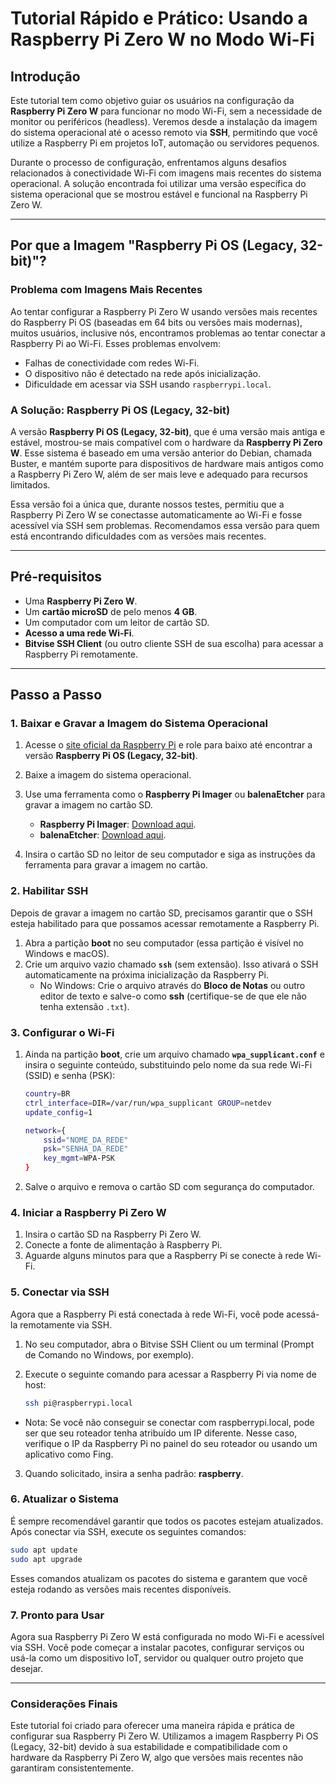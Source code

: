 # Tutorial Rápido e Prático: Usando a Raspberry Pi Zero W no Modo Wi-Fi

## Introdução

Este tutorial tem como objetivo guiar os usuários na configuração da **Raspberry Pi Zero W** para funcionar no modo Wi-Fi, sem a necessidade de monitor ou periféricos (headless). Veremos desde a instalação da imagem do sistema operacional até o acesso remoto via **SSH**, permitindo que você utilize a Raspberry Pi em projetos IoT, automação ou servidores pequenos.

Durante o processo de configuração, enfrentamos alguns desafios relacionados à conectividade Wi-Fi com imagens mais recentes do sistema operacional. A solução encontrada foi utilizar uma versão específica do sistema operacional que se mostrou estável e funcional na Raspberry Pi Zero W.

---

## Por que a Imagem "Raspberry Pi OS (Legacy, 32-bit)"?

### Problema com Imagens Mais Recentes

Ao tentar configurar a Raspberry Pi Zero W usando versões mais recentes do Raspberry Pi OS (baseadas em 64 bits ou versões mais modernas), muitos usuários, inclusive nós, encontramos problemas ao tentar conectar a Raspberry Pi ao Wi-Fi. Esses problemas envolvem:

- Falhas de conectividade com redes Wi-Fi.
- O dispositivo não é detectado na rede após inicialização.
- Dificuldade em acessar via SSH usando `raspberrypi.local`.

### A Solução: Raspberry Pi OS (Legacy, 32-bit)

A versão **Raspberry Pi OS (Legacy, 32-bit)**, que é uma versão mais antiga e estável, mostrou-se mais compatível com o hardware da **Raspberry Pi Zero W**. Esse sistema é baseado em uma versão anterior do Debian, chamada Buster, e mantém suporte para dispositivos de hardware mais antigos como a Raspberry Pi Zero W, além de ser mais leve e adequado para recursos limitados.

Essa versão foi a única que, durante nossos testes, permitiu que a Raspberry Pi Zero W se conectasse automaticamente ao Wi-Fi e fosse acessível via SSH sem problemas. Recomendamos essa versão para quem está encontrando dificuldades com as versões mais recentes.

---

## Pré-requisitos

- Uma **Raspberry Pi Zero W**.
- Um **cartão microSD** de pelo menos **4 GB**.
- Um computador com um leitor de cartão SD.
- **Acesso a uma rede Wi-Fi**.
- **Bitvise SSH Client** (ou outro cliente SSH de sua escolha) para acessar a Raspberry Pi remotamente.

---

## Passo a Passo

### 1. Baixar e Gravar a Imagem do Sistema Operacional

1. Acesse o [site oficial da Raspberry Pi](https://www.raspberrypi.org/software/operating-systems/) e role para baixo até encontrar a versão **Raspberry Pi OS (Legacy, 32-bit)**.
2. Baixe a imagem do sistema operacional.
3. Use uma ferramenta como o **Raspberry Pi Imager** ou **balenaEtcher** para gravar a imagem no cartão SD.
   - **Raspberry Pi Imager**: [Download aqui](https://www.raspberrypi.org/software/).
   - **balenaEtcher**: [Download aqui](https://www.balena.io/etcher/).

4. Insira o cartão SD no leitor de seu computador e siga as instruções da ferramenta para gravar a imagem no cartão.

### 2. Habilitar SSH

Depois de gravar a imagem no cartão SD, precisamos garantir que o SSH esteja habilitado para que possamos acessar remotamente a Raspberry Pi.

1. Abra a partição **boot** no seu computador (essa partição é visível no Windows e macOS).
2. Crie um arquivo vazio chamado **`ssh`** (sem extensão). Isso ativará o SSH automaticamente na próxima inicialização da Raspberry Pi.
   - No Windows: Crie o arquivo através do **Bloco de Notas** ou outro editor de texto e salve-o como **ssh** (certifique-se de que ele não tenha extensão `.txt`).

### 3. Configurar o Wi-Fi

1. Ainda na partição **boot**, crie um arquivo chamado **`wpa_supplicant.conf`** e insira o seguinte conteúdo, substituindo pelo nome da sua rede Wi-Fi (SSID) e senha (PSK):

   ```bash
   country=BR
   ctrl_interface=DIR=/var/run/wpa_supplicant GROUP=netdev
   update_config=1

   network={
       ssid="NOME_DA_REDE"
       psk="SENHA_DA_REDE"
       key_mgmt=WPA-PSK
   }
   
2. Salve o arquivo e remova o cartão SD com segurança do computador.

### 4. Iniciar a Raspberry Pi Zero W

1. Insira o cartão SD na Raspberry Pi Zero W.
2. Conecte a fonte de alimentação à Raspberry Pi.
3. Aguarde alguns minutos para que a Raspberry Pi se conecte à rede Wi-Fi.

### 5. Conectar via SSH
Agora que a Raspberry Pi está conectada à rede Wi-Fi, você pode acessá-la remotamente via SSH.

1. No seu computador, abra o Bitvise SSH Client ou um terminal (Prompt de Comando no Windows, por exemplo).
2. Execute o seguinte comando para acessar a Raspberry Pi via nome de host:

   ```bash
   ssh pi@raspberrypi.local

  - Nota: Se você não conseguir se conectar com raspberrypi.local, pode ser que seu roteador tenha atribuído um IP diferente. Nesse caso, verifique o IP da Raspberry Pi no painel do seu roteador ou usando um aplicativo como Fing.

3. Quando solicitado, insira a senha padrão: **raspberry**.

### 6. Atualizar o Sistema
É sempre recomendável garantir que todos os pacotes estejam atualizados. Após conectar via SSH, execute os seguintes comandos:

   ```bash
   sudo apt update
   sudo apt upgrade
   ```

Esses comandos atualizam os pacotes do sistema e garantem que você esteja rodando as versões mais recentes disponíveis.

### 7. Pronto para Usar
Agora sua Raspberry Pi Zero W está configurada no modo Wi-Fi e acessível via SSH. Você pode começar a instalar pacotes, configurar serviços ou usá-la como um dispositivo IoT, servidor ou qualquer outro projeto que desejar.

---

### Considerações Finais
Este tutorial foi criado para oferecer uma maneira rápida e prática de configurar sua Raspberry Pi Zero W. Utilizamos a imagem Raspberry Pi OS (Legacy, 32-bit) devido à sua estabilidade e compatibilidade com o hardware da Raspberry Pi Zero W, algo que versões mais recentes não garantiram consistentemente.

